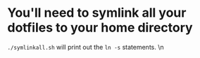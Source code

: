 # You'll need to symlink all your dotfiles to your home directory

`./symlinkall.sh` will print out the `ln -s` statements.
\n
